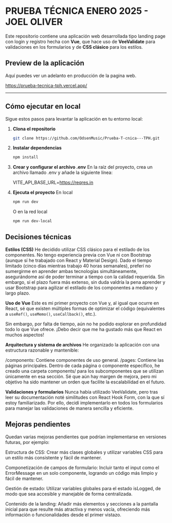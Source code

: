 # PRUEBA TÉCNICA ENERO 2025 - JOEL OLIVER

Este repositorio contiene una aplicación web desarrollada tipo landing page con login y registro hecha con **Vue**, que hace uso de **VeeValidate** para validaciones en los formularios y de **CSS clásico** para los estilos.

## Preview de la aplicación

Aquí puedes ver un adelanto en producción de la pagina web.

https://prueba-tecnica-tph.vercel.app/

---

## Cómo ejecutar en local

Sigue estos pasos para levantar la aplicación en tu entorno local:

1. **Clona el repositorio**
   ```bash
   git clone https://github.com/OdsenMusic/Prueba-T-cnica---TPH.git
   ```
2. **Instalar dependencias**
   ```bash
   npm install
   ```
3. **Crear y configurar el archivo .env**
   En la raíz del proyecto, crea un archivo llamado .env y añade la siguiente línea:

   VITE_API_BASE_URL=https://reqres.in

4. **Ejecuta el proyecto**
   En local
   ```bash
   npm run dev
   ```
   O en la red local
   ```bash
   npm run dev-local
   ```

## Decisiones técnicas

**Estilos (CSS)**
He decidido utilizar CSS clásico para el estilado de los componentes. No tengo experiencia previa con Vue ni con Bootstrap (aunque sí he trabajado con React y Material Design). Dado el tiempo limitado (cinco días mientras trabajo 40 horas semanales), preferí no sumergirme en aprender ambas tecnologías simultáneamente, asegurándome así de poder terminar a tiempo con la calidad requerida. Sin embargo, si el plazo fuera más extenso, sin duda valdría la pena aprender y usar Bootstrap para agilizar el estilado de los componentes a mediano y largo plazo.

**Uso de Vue**
Este es mi primer proyecto con Vue y, al igual que ocurre en React, sé que existen múltiples formas de optimizar el código (equivalentes a `useRef()`, `useMemo()`, `useCallback()`, etc.).

Sin embargo, por falta de tiempo, aún no he podido explorar en profundidad todo lo que Vue ofrece. ¡Debo decir que me ha gustado más que React en muchos aspectos!

**Arquitectura y sistema de archivos**
He organizado la aplicación con una estructura razonable y mantenible:

/components: Contiene componentes de uso general.
/pages: Contiene las páginas principales.
Dentro de cada página o componente específico, he creado una carpeta components/ para los subcomponentes que se utilizan únicamente en esa sección.
Sé que aún hay margen de mejora, pero mi objetivo ha sido mantener un orden que facilite la escalabilidad en el futuro.

**Validaciones y formularios**
Nunca había utilizado VeeValidate, pero tras leer su documentación noté similitudes con React Hook Form, con la que sí estoy familiarizado. Por ello, decidí implementarlo en todos los formularios para manejar las validaciones de manera sencilla y eficiente.

## Mejoras pendientes

Quedan varias mejoras pendientes que podrían implementarse en versiones futuras, por ejemplo:

Estructura de CSS:
Crear más clases globales y utilizar variables CSS para un estilo más consistente y fácil de mantener.

Componetización de campos de formulario:
Incluir tanto el input como el ErrorMessage en un solo componente, logrando un código más limpio y fácil de mantener.

Gestión de estado:
Utilizar variables globales para el estado isLogged, de modo que sea accesible y manejable de forma centralizada.

Contenido de la landing:
Añadir más elementos y secciones a la pantalla inicial para que resulte más atractiva y menos vacía, ofreciendo más información o funcionalidades desde el primer vistazo.
